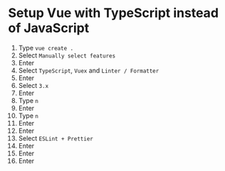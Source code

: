 # Setup Vue with TypeScript instead of JavaScript

1. Type `vue create .`  
2. Select `Manually select features`  
3. Enter
4. Select `TypeScript`, `Vuex` and `Linter / Formatter`  
5. Enter
6. Select `3.x`  
7. Enter
8. Type `n`
9. Enter
10. Type `n`  
11. Enter
12. Enter
13. Select `ESLint + Prettier`  
14. Enter
15. Enter
16. Enter
